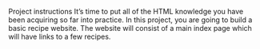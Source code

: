 Project instructions
    It’s time to put all of the HTML knowledge you have been acquiring so far into practice. In this project, you are going to build a basic recipe website. The website will consist of a main index page which will have links to a few recipes.